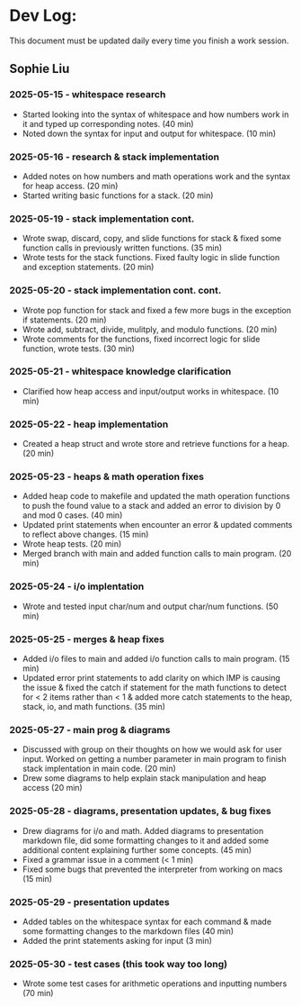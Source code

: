 # Dev Log:

This document must be updated daily every time you finish a work session.

## Sophie Liu

### 2025-05-15 - whitespace research
- Started looking into the syntax of whitespace and how numbers work in it and typed up corresponding notes. (40 min)
- Noted down the syntax for input and output for whitespace. (10 min)

### 2025-05-16 - research & stack implementation
- Added notes on how numbers and math operations work and the syntax for heap access. (20 min)
- Started writing basic functions for a stack. (20 min)

### 2025-05-19 - stack implementation cont.
- Wrote swap, discard, copy, and slide functions for stack & fixed some function calls in previously written functions. (35 min)
- Wrote tests for the stack functions. Fixed faulty logic in slide function and exception statements. (20 min)

### 2025-05-20 - stack implementation cont. cont.
- Wrote pop function for stack and fixed a few more bugs in the exception if statements. (20 min)
- Wrote add, subtract, divide, mulitply, and modulo functions. (20 min)
- Wrote comments for the functions, fixed incorrect logic for slide function, wrote tests. (30 min)

### 2025-05-21 - whitespace knowledge clarification
- Clarified how heap access and input/output works in whitespace. (10 min)

### 2025-05-22 - heap implementation 
- Created a heap struct and wrote store and retrieve functions for a heap. (20 min)

### 2025-05-23 - heaps & math operation fixes
- Added heap code to makefile and updated the math operation functions to push the found value to a stack and added an error to division by 0 and mod 0 cases. (40 min)
- Updated print statements when encounter an error & updated comments to reflect above changes. (15 min)
- Wrote heap tests. (20 min)
- Merged branch with main and added function calls to main program. (20 min)

### 2025-05-24 - i/o implentation
- Wrote and tested input char/num and output char/num functions. (50 min)

### 2025-05-25 - merges & heap fixes
- Added i/o files to main and added i/o function calls to main program. (15 min)
- Updated error print statements to add clarity on which IMP is causing the issue & fixed the catch if statement for the math functions to detect for < 2 items rather than < 1 & added more catch statements to the heap, stack, io, and math functions. (35 min)

### 2025-05-27 - main prog & diagrams
- Discussed with group on their thoughts on how we would ask for user input. Worked on getting a number parameter in main program to finish stack implentation in main code. (20 min)
- Drew some diagrams to help explain stack manipulation and heap access (20 min)

### 2025-05-28 - diagrams, presentation updates, & bug fixes
- Drew diagrams for i/o and math. Added diagrams to presentation markdown file, did some formatting changes to it and added some additional content explaining further some concepts. (45 min)
- Fixed a grammar issue in a comment (< 1 min)
- Fixed some bugs that prevented the interpreter from working on macs (15 min)

### 2025-05-29 - presentation updates
- Added tables on the whitespace syntax for each command & made some formatting changes to the markdown files (40 min)
- Added the print statements asking for input (3 min)

### 2025-05-30 - test cases (this took way too long)
- Wrote some test cases for arithmetic operations and inputting numbers (70 min)
